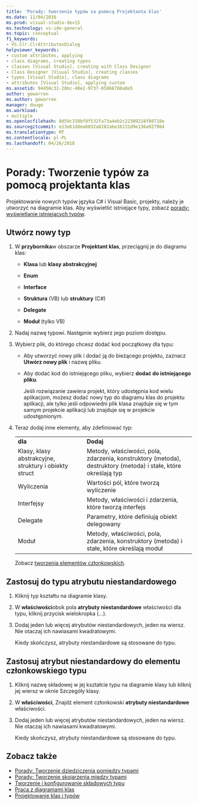 ```yaml
---
title: 'Porady: tworzenie typów za pomocą Projektanta klas'
ms.date: 11/04/2016
ms.prod: visual-studio-dev15
ms.technology: vs-ide-general
ms.topic: conceptual
f1_keywords:
- VS.Clr.ClrAttributesDialog
helpviewer_keywords:
- custom attributes, applying
- class diagrams, creating types
- classes [Visual Studio], creating with Class Designer
- Class Designer [Visual Studio], creating classes
- types [Visual Studio], class diagrams
- attributes [Visual Studio], applying custom
ms.assetid: 94458c31-28bc-40e2-9737-85868788a0e5
author: gewarren
ms.author: gewarren
manager: douge
ms.workload:
- multiple
ms.openlocfilehash: 8d59c158bf8f532fa73a4eb2c22309218f80718e
ms.sourcegitcommit: e13e61ddea6032a8282abe16131d9e136a927984
ms.translationtype: MT
ms.contentlocale: pl-PL
ms.lasthandoff: 04/26/2018
---
```

# <a name="how-to-create-types-by-using-class-designer"></a>Porady: Tworzenie typów za pomocą projektanta klas

Projektowanie nowych typów języka C# i Visual Basic, projekty, należy je utworzyć na diagramie klas. Aby wyświetlić istniejące typy, zobacz [porady: wyświetlanie istniejących typów](how-to-view-existing-types.md).

##  <a name="CreateType"></a> Utwórz nowy typ

1.  W **przybornika**w obszarze **Projektant klas**, przeciągnij je do diagramu klas:

    -   **Klasa** lub **klasy abstrakcyjnej**

    -   **Enum**

    -   **Interface**

    -   **Struktura** (VB) lub **struktury** (C#)

    -   **Delegate**

    -   **Moduł** (tylko VB)

2.  Nadaj nazwę typowi. Następnie wybierz jego poziom dostępu.

3.  Wybierz plik, do którego chcesz dodać kod początkowy dla typu:

    -   Aby utworzyć nowy plik i dodać ją do bieżącego projektu, zaznacz **Utwórz nowy plik** i nazwę pliku.

    -   Aby dodać kod do istniejącego pliku, wybierz **dodać do istniejącego pliku**.

         Jeśli rozwiązanie zawiera projekt, który udostępnia kod wielu aplikacjom, możesz dodać nowy typ do diagramu klas do projektu aplikacji, ale tylko jeśli odpowiedni plik klasa znajduje się w tym samym projekcie aplikacji lub znajduje się w projekcie udostępnionym.

4.  Teraz dodaj inne elementy, aby zdefiniować typ:

    |||
    |-|-|
    |**dla**|**Dodaj**|
    |Klasy, klasy abstrakcyjne, struktury i obiekty struct|Metody, właściwości, pola, zdarzenia, konstruktory (metoda), destruktory (metoda) i stałe, które określają typ|
    |Wyliczenia|Wartości pól, które tworzą wyliczenie|
    |Interfejsy|Metody, właściwości i zdarzenia, które tworzą interfejs|
    |Delegate|Parametry, które definiują obiekt delegowany|
    |Moduł|Metody, właściwości, pola, zdarzenia, konstruktory (metoda) i stałe, które określają moduł|

     Zobacz [tworzenia elementów członkowskich](creating-and-configuring-type-members.md#create-members).

##  <a name="CustAttributeType"></a> Zastosuj do typu atrybutu niestandardowego

1.  Kliknij typ kształtu na diagramie klasy.

2.  W **właściwości**obok pola **atrybuty niestandardowe** właściwości dla typu, kliknij przycisk wielokropka (...).

3.  Dodaj jeden lub więcej atrybutów niestandardowych, jeden na wiersz. Nie otaczaj ich nawiasami kwadratowymi.

     Kiedy skończysz, atrybuty niestandardowe są stosowane do typu.

##  <a name="CustAttributeMember"></a> Zastosuj atrybut niestandardowy do elementu członkowskiego typu

1.  Kliknij nazwę składowej w jej kształcie typu na diagramie klasy lub kliknij jej wiersz w oknie Szczegóły klasy.

2.  W **właściwości**, Znajdź element członkowski **atrybuty niestandardowe** właściwości.

3.  Dodaj jeden lub więcej atrybutów niestandardowych, jeden na wiersz. Nie otaczaj ich nawiasami kwadratowymi.

     Kiedy skończysz, atrybuty niestandardowe są stosowane do typu.

## <a name="see-also"></a>Zobacz także

- [Porady: Tworzenie dziedziczenia pomiędzy typami](how-to-create-inheritance-between-types.md)
- [Porady: Tworzenie skojarzenia między typami](how-to-create-associations-between-types.md)
- [Tworzenie i konfigurowanie składowych typu](creating-and-configuring-type-members.md)
- [Praca z diagramami klas](working-with-class-diagrams.md)
- [Projektowanie klas i typów](designing-and-viewing-classes-and-types.md)
